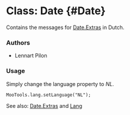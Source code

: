 Class: Date {#Date}
=====================================

Contains the messages for [Date.Extras][] in Dutch.

### Authors

* Lennart Pilon

### Usage

Simply change the language property to *NL*.

	MooTools.lang.setLanguage("NL");

See also: [Date.Extras][] and [Lang][]

[Lang]: http://www.mootools.net/docs/more/Core/Lang 
[Date.Extras]: http://www.mootools.net/docs/more/Native/Date.Extras